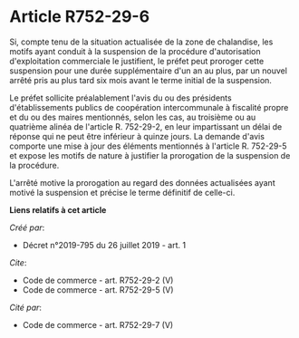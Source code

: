 # Article R752-29-6

Si, compte tenu de la situation actualisée de la zone de chalandise, les motifs ayant conduit à la suspension de la procédure
d'autorisation d'exploitation commerciale le justifient, le préfet peut proroger cette suspension pour une durée
supplémentaire d'un an au plus, par un nouvel arrêté pris au plus tard six mois avant le terme initial de la suspension. 

Le préfet sollicite préalablement l'avis du ou des présidents d'établissements publics de coopération intercommunale à
fiscalité propre et du ou des maires mentionnés, selon les cas, au troisième ou au quatrième alinéa de l'article R. 752-29-2,
en leur impartissant un délai de réponse qui ne peut être inférieur à quinze jours. La demande d'avis comporte une mise à
jour des éléments mentionnés à l'article R. 752-29-5 et expose les motifs de nature à justifier la prorogation de la
suspension de la procédure. 

L'arrêté motive la prorogation au regard des données actualisées ayant motivé la suspension et précise le terme définitif de
celle-ci.

**Liens relatifs à cet article**

_Créé par_:

  - Décret n°2019-795 du 26 juillet 2019 - art. 1

_Cite_:

  - Code de commerce - art. R752-29-2 (V)
  - Code de commerce - art. R752-29-5 (V)

_Cité par_:

  - Code de commerce - art. R752-29-7 (V)
